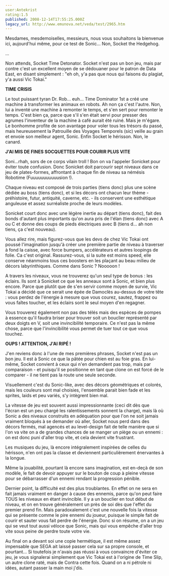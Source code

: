 ```yaml
---
user:Antekrist
rating:1.5
published: 2008-12-14T17:55:25.000Z
legacy_url: http://www.emunova.net/veda/test/2965.htm
---
```

Mesdames, mesdemoiselles, messieurs, nous vous souhaitons la bienvenue ici, aujourd'hui même, pour ce test de Sonic... Non, Socket the Hedgehog.  

...  

Non attends, Socket Time Detonator. Socket n'est pas un bon jeu, mais par contre c'est un excellent moyen de se dédouaner pour le patron de Data East, en disant simplement : "eh oh, y'a pas que nous qui faisons du plagiat, y'a aussi Vic Tokai."  

  

**TIME CRISIS**  

Le tout puissant tyran Dr. Rob... euh... Time Dominator 1st a créé une machine à transformer les animaux en robots. Ah non ça c'est l'autre. Non, lui a inventé une machine à remonter le temps, et s'en sert pour remonter le temps. C'est bien ça, parce que s'il s'en était servi pour presser des agrumes l'inventeur de la machine à café aurait été ruiné. Mais je m'égare. Le bonhomme profite de son avantage pour voler tous les trésors du passé, mais heureusement la Patrouille des Voyages Temporels (sic) veille au grain et envoie son meilleur agent, Sonic. Enfin Socket le hérisson. Non, le canard.  

  

**J'AI MIS DE FINES SOCQUETTES POUR COURIR PLUS VITE**  

Soni...rhah, sors de ce corps vilain troll ! Bon on va l'appeler Sonicket pour éviter toute confusion. Donc Sonicket doit parcourir sept niveaux dans ce jeu de plates-formes, affrontant à chaque fin de niveau sa némésis Robotime (Fuuuuuuuuuuusion !).  

Chaque niveau est composé de trois parties (tiens donc) plus une scène dédiée au boss (tiens donc), et si les décors ont chacun leur thème - préhistoire, futur, antiquité, caverne, etc. - ils conservent une esthétique anguleuse et assez surréaliste proche de leurs modèles.  

Sonicket court donc avec une légère inertie au départ (tiens donc), fait des bonds d'autant plus importants qu'on aura pris de l'élan (tiens donc) avec A ou C et donne des coups de pieds électriques avec B (tiens d... ah non tiens, ça c'est nouveau).  

Vous allez rire, mais figurez-vous que les devs de chez Vic Tokai ont poussé l'imagination jusqu'à créer une première partie de niveau à traverser à fond la caisse, avec force bumpers, accélérateurs et autres loopings de folie. Ca c'est original. Rassurez-vous, si la suite est moins speed, elle conserve néanmoins tous ces boosters en les plaçant au beau milieu de décors labyrinthiques. Comme dans Sonic ? Nooooon !  

A travers les niveaux, vous ne trouverez qu'un seul type de bonus : les éclairs. Ils sont à Sonicket ce que les anneaux sont à Sonic, et bien plus encore. Parce que plutôt que de s'en servir comme moyen de survie, Vic Tokai a décidé que ce serait une épée de Damoclès au-dessus de votre tête : vous perdez de l'énergie à mesure que vous courez, sautez, frappez ou vous faîtes toucher, et les éclairs sont le seul moyen d'en regagner.  

Vous trouverez également non pas des télés mais des espèces de pompes à essence qu'il faudra briser pour trouver soit un bouclier représenté par deux doigts en V, soit une invincibilité temporaire. Ce n'est pas la même chose, parce que l'invincibilité vous permet de tuer tout ce que vous touchez.  

  

**OUPS ! ATTENTION, J'AI RIPÉ !**  

J'en reviens donc à l'une de mes premières phrases, Socket n'est pas un bon jeu. Il est à Sonic ce que la pâtée pour chien est au foie gras. En lui-même, Socket convient à ceux qui n'en demandent pas trop, mais par comparaison - et puisqu'il se positionne en tant que clone on est forcé de le comparer - il ne tient pas la route une seule seconde.  

Visuellement c'est du Sonic-like, avec des décors géométriques et colorés, mais les couleurs sont mal choisies, l'ensemble parait bien fade et les sprites, laids et peu variés, s'y intègrent bien mal.  

La vitesse de jeu est souvent aussi impressionnante (ceci dit dès que l'écran est un peu chargé les ralentissements sonnent la charge), mais là où Sonic a des niveaux construits en adéquation pour que l'on ne soit jamais vraiment bloqués à se demander où aller, Socket nous perd dans des décors fermés, mal agencés et au level-design fait de telle manière que si l'on va vite on a de grandes chances de se manger un piège ou un ennemi : on est donc puni d'aller trop vite, et cela devient vite frustrant.  

Les musiques du jeu, là encore intégralement inspirées de celles du hérisson, n'en ont pas la classe et deviennent particulièrement énervantes à la longue.  

Même la jouabilité, pourtant là encore sans imagination, est en-deçà de son modèle, le fait de devoir appuyer sur le bouton de coup à pleine vitesse pour se débarrasser d'un ennemi rendant la progression pénible.  

Dernier point, la difficulté est des plus troublantes. En effet on ne sera en fait jamais vraiment en danger à cause des ennemis, parce qu'on peut faire TOUS les niveaux en étant invincible. Il y a un bouclier en tout début de niveau, et on en trouve généralement un près de soi dès que l'effet du premier prend fin. Mais paradoxalement c'est une nouvelle fois la vitesse qui se présente comme le pire ennemi du joueur, puisque le simple fait de courir et sauter vous fait perdre de l'énergie. Donc si on résume, on a un jeu qui se veut tout aussi véloce que Sonic, mais qui vous empêche d'aller trop vite sous peine de perdre toute votre vie.  

Au final on a devant soi une copie hermétique, il est même assez impensable que SEGA ait laissé passer cela sur sa propre console, et pourtant... Si toutefois je n'avais pas réussi à vous convaincre d'éviter ce jeu, je vous signalerai simplement que Vic Tokai est à l'origine de Time Slip, un autre clone raté, mais de Contra cette fois. Quand on a ni pétrole ni idées, autant passer la main moi j'dis.
